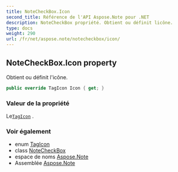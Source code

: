 ```yaml
---
title: NoteCheckBox.Icon
second_title: Référence de l'API Aspose.Note pour .NET
description: NoteCheckBox propriété. Obtient ou définit licône.
type: docs
weight: 290
url: /fr/net/aspose.note/notecheckbox/icon/
---
```

## NoteCheckBox.Icon property

Obtient ou définit l'icône.

```csharp
public override TagIcon Icon { get; }
```

### Valeur de la propriété

Le[`TagIcon`](../../tagicon/) .

### Voir également

* enum [TagIcon](../../tagicon/)
* class [NoteCheckBox](../)
* espace de noms [Aspose.Note](../../notecheckbox/)
* Assemblée [Aspose.Note](../../../)


